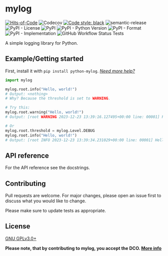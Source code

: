# mylog

[![Hits-of-Code](https://hitsofcode.com/github/koviubi56/mylog?branch=main)](https://hitsofcode.com/github/koviubi56/mylog/view?branch=main)
![Codecov](https://img.shields.io/codecov/c/github/koviubi56/mylog)
[![Code style: black](https://img.shields.io/badge/code%20style-black-000000.svg)](https://github.com/psf/black)
![semantic-release](https://img.shields.io/badge/%F0%9F%93%A6%F0%9F%9A%80-semantic--release-e10079.svg)
![PyPI - License](https://img.shields.io/pypi/l/python-mylog)
![PyPI](https://img.shields.io/pypi/v/python-mylog)
![PyPI - Python Version](https://img.shields.io/pypi/pyversions/python-mylog)
![PyPI - Format](https://img.shields.io/pypi/format/python-mylog)
![PyPI - Implementation](https://img.shields.io/pypi/implementation/python-mylog)
![GitHub Workflow Status Tests](https://img.shields.io/github/actions/workflow/status/koviubi56/mylog/tests.yml?label=tests)

A simple logging library for Python.

## Example/Getting started

First, install it with `pip install python-mylog`. [_Need more help?_](https://packaging.python.org/en/latest/tutorials/installing-packages/)

```py
import mylog

mylog.root.info("Hello, world!")
# Output: <nothing>
# Why? Because the threshold is set to WARNING.

# Try this:
mylog.root.warning("Hello, world!")
# Output: [root WARNING 2023-12-23 13:39:16.127495+00:00 line: 00001] Hello, world!

# Or
mylog.root.threshold = mylog.Level.DEBUG
mylog.root.info("Hello, world!")
# Output: [root INFO 2023-12-23 13:39:34.231029+00:00 line: 00001] Hello, world!
```

## API reference

For the API reference see the docstrings.

## Contributing

Pull requests are welcome. For major changes, please open an issue first to discuss what you would like to change.

Please make sure to update tests as appropriate.

## License

[GNU GPLv3.0+](LICENSE)

**Please note, that by contributing to mylog, you accept the DCO. [More info](CONTRIBUTING.md#dco)**
